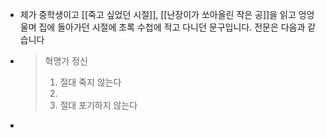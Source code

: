 - 제가 중학생이고 [[죽고 싶었던 시절]], [[난장이가 쏘아올린 작은 공]]을 읽고 엉엉 울며 집에 돌아가던 시절에 초록 수첩에 적고 다니던 문구입니다. 전문은 다음과 같습니다
- > 혁명가 정신
  > 1. 절대 죽지 않는다
  > 2. 
  > 3. 절대 포기하지 않는다
-